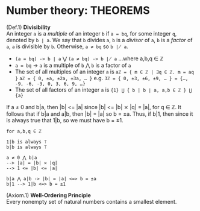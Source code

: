 # Number theory: THEOREMS

(Def.1) **Divisibility**   
An integer `a` is a *multiple* of an integer `b` if `a = bq`, for some integer `q`, denoted by `b ∣ a`. We say that 
  `b` divides `a`, 
  `b` is a *divisor* of `a`, 
  `b` is a *factor* of `a`, 
  `a` is divisible by `b`. 
Otherwise, `a ≠ bq` so `b ∤ a`.

* `(a = bq) -> b ∣ a` ⋁ `(a ≠ bq) -> b ∤ a` …where a,b,q ∈ ℤ
* `a = bq` -> `a` is a multiple of `b` ⋀ `b` is a factor of `a`
* The set of all multiples of an integer `a` is
  `aℤ = { m ∈ ℤ | ∃q ∈ ℤ. m = aq }`
  `aℤ = { 0, ±a, ±2a, ±3a, … }`
  e.g. `3ℤ = { 0, ±3, ±6, ±9, … } = {…, -9, -6, -3, 0, 3, 6, 9, …}`
* The set of all factors of an integer `a` is
  `{1} ⋃ { b | b ∣ a, a,b ∈ ℤ } ⋃ {a}`

If a ≠ 0 and b|a, then |b| <= |a| 
since |b| <= |b| ⨯ |q| = |a|, for q ∈ ℤ. 
It follows that 
if b|a and a|b, then |b| = |a| so b = ±a. Thus, 
if b|1, then since it is always true that 1|b, so we must have b = ±1.

```
for a,b,q ∈ ℤ

1|b is always ⟙
b|b is always ⟙

a ≠ 0 ⋀ b|a
--> |a| = |b| ⨯ |q|
--> 1 <= |b| <= |a|

b|a ⋀ a|b -> |b| = |a| <=> b = ±a
b|1 --> 1|b <=> b = ±1
```

(Axiom.1) **Well-Ordering Principle**   
Every nonempty set of natural numbers contains a smallest element.
